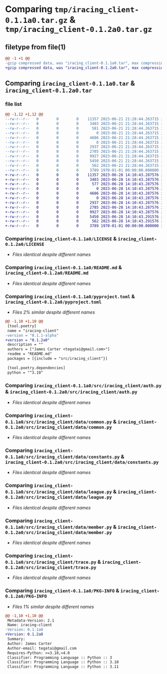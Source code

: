 # Comparing `tmp/iracing_client-0.1.1a0.tar.gz` & `tmp/iracing_client-0.1.2a0.tar.gz`

## filetype from file(1)

```diff
@@ -1 +1 @@
-gzip compressed data, was "iracing_client-0.1.1a0.tar", max compression
+gzip compressed data, was "iracing_client-0.1.2a0.tar", max compression
```

## Comparing `iracing_client-0.1.1a0.tar` & `iracing_client-0.1.2a0.tar`

### file list

```diff
@@ -1,12 +1,12 @@
--rw-r--r--   0        0        0    11357 2023-06-21 21:28:44.263715 iracing_client-0.1.1a0/LICENSE
--rw-r--r--   0        0        0     3403 2023-06-21 21:28:44.263715 iracing_client-0.1.1a0/README.md
--rw-r--r--   0        0        0      581 2023-06-21 21:28:44.263715 iracing_client-0.1.1a0/pyproject.toml
--rw-r--r--   0        0        0        0 2023-06-21 21:28:44.263715 iracing_client-0.1.1a0/src/iracing_client/__init__.py
--rw-r--r--   0        0        0     4606 2023-06-21 21:28:44.263715 iracing_client-0.1.1a0/src/iracing_client/auth.py
--rw-r--r--   0        0        0        0 2023-06-21 21:28:44.263715 iracing_client-0.1.1a0/src/iracing_client/data/__init__.py
--rw-r--r--   0        0        0     2937 2023-06-21 21:28:44.263715 iracing_client-0.1.1a0/src/iracing_client/data/common.py
--rw-r--r--   0        0        0     2785 2023-06-21 21:28:44.263715 iracing_client-0.1.1a0/src/iracing_client/data/constants.py
--rw-r--r--   0        0        0     9927 2023-06-21 21:28:44.263715 iracing_client-0.1.1a0/src/iracing_client/data/league.py
--rw-r--r--   0        0        0     5450 2023-06-21 21:28:44.263715 iracing_client-0.1.1a0/src/iracing_client/data/member.py
--rw-r--r--   0        0        0      562 2023-06-21 21:28:44.263715 iracing_client-0.1.1a0/src/iracing_client/trace.py
--rw-r--r--   0        0        0     3789 1970-01-01 00:00:00.000000 iracing_client-0.1.1a0/PKG-INFO
+-rw-r--r--   0        0        0    11357 2023-06-28 14:10:43.287576 iracing_client-0.1.2a0/LICENSE
+-rw-r--r--   0        0        0     3403 2023-06-28 14:10:43.287576 iracing_client-0.1.2a0/README.md
+-rw-r--r--   0        0        0      577 2023-06-28 14:10:43.287576 iracing_client-0.1.2a0/pyproject.toml
+-rw-r--r--   0        0        0        0 2023-06-28 14:10:43.287576 iracing_client-0.1.2a0/src/iracing_client/__init__.py
+-rw-r--r--   0        0        0     4606 2023-06-28 14:10:43.287576 iracing_client-0.1.2a0/src/iracing_client/auth.py
+-rw-r--r--   0        0        0        0 2023-06-28 14:10:43.287576 iracing_client-0.1.2a0/src/iracing_client/data/__init__.py
+-rw-r--r--   0        0        0     2937 2023-06-28 14:10:43.287576 iracing_client-0.1.2a0/src/iracing_client/data/common.py
+-rw-r--r--   0        0        0     2785 2023-06-28 14:10:43.287576 iracing_client-0.1.2a0/src/iracing_client/data/constants.py
+-rw-r--r--   0        0        0     9927 2023-06-28 14:10:43.287576 iracing_client-0.1.2a0/src/iracing_client/data/league.py
+-rw-r--r--   0        0        0     5450 2023-06-28 14:10:43.291576 iracing_client-0.1.2a0/src/iracing_client/data/member.py
+-rw-r--r--   0        0        0      562 2023-06-28 14:10:43.291576 iracing_client-0.1.2a0/src/iracing_client/trace.py
+-rw-r--r--   0        0        0     3789 1970-01-01 00:00:00.000000 iracing_client-0.1.2a0/PKG-INFO
```

### Comparing `iracing_client-0.1.1a0/LICENSE` & `iracing_client-0.1.2a0/LICENSE`

 * *Files identical despite different names*

### Comparing `iracing_client-0.1.1a0/README.md` & `iracing_client-0.1.2a0/README.md`

 * *Files identical despite different names*

### Comparing `iracing_client-0.1.1a0/pyproject.toml` & `iracing_client-0.1.2a0/pyproject.toml`

 * *Files 2% similar despite different names*

```diff
@@ -1,10 +1,10 @@
 [tool.poetry]
 name = "iracing-client"
-version = "0.1.1-alpha"
+version = "0.1.2a0"
 description = ""
 authors = ["James Carter <tegatai@gmail.com>"]
 readme = "README.md"
 packages = [{include = "src/iracing_client"}]
 
 [tool.poetry.dependencies]
 python = "^3.10"
```

### Comparing `iracing_client-0.1.1a0/src/iracing_client/auth.py` & `iracing_client-0.1.2a0/src/iracing_client/auth.py`

 * *Files identical despite different names*

### Comparing `iracing_client-0.1.1a0/src/iracing_client/data/common.py` & `iracing_client-0.1.2a0/src/iracing_client/data/common.py`

 * *Files identical despite different names*

### Comparing `iracing_client-0.1.1a0/src/iracing_client/data/constants.py` & `iracing_client-0.1.2a0/src/iracing_client/data/constants.py`

 * *Files identical despite different names*

### Comparing `iracing_client-0.1.1a0/src/iracing_client/data/league.py` & `iracing_client-0.1.2a0/src/iracing_client/data/league.py`

 * *Files identical despite different names*

### Comparing `iracing_client-0.1.1a0/src/iracing_client/data/member.py` & `iracing_client-0.1.2a0/src/iracing_client/data/member.py`

 * *Files identical despite different names*

### Comparing `iracing_client-0.1.1a0/src/iracing_client/trace.py` & `iracing_client-0.1.2a0/src/iracing_client/trace.py`

 * *Files identical despite different names*

### Comparing `iracing_client-0.1.1a0/PKG-INFO` & `iracing_client-0.1.2a0/PKG-INFO`

 * *Files 1% similar despite different names*

```diff
@@ -1,10 +1,10 @@
 Metadata-Version: 2.1
 Name: iracing-client
-Version: 0.1.1a0
+Version: 0.1.2a0
 Summary: 
 Author: James Carter
 Author-email: tegatai@gmail.com
 Requires-Python: >=3.10,<4.0
 Classifier: Programming Language :: Python :: 3
 Classifier: Programming Language :: Python :: 3.10
 Classifier: Programming Language :: Python :: 3.11
```

